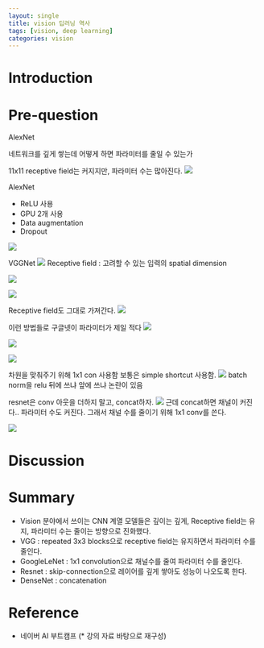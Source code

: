 ```yaml
---
layout: single
title: vision 딥러닝 역사
tags: [vision, deep learning]
categories: vision
---
```


# Introduction


# Pre-question


AlexNet

네트워크를 깊게 쌓는데 어떻게 하면 파라미터를 줄일 수 있는가

11x11 receptive field는 커지지만, 파라미터 수는 많아진다.
![](./../../../assets/images/(TODO)2022-10-05-Modern_CNN_images/1664934079544.png)

AlexNet
- ReLU 사용
- GPU 2개 사용
- Data augmentation
- Dropout
    

![](./../../../assets/images/(TODO)2022-10-05-Modern_CNN_images/1664934254327.png)

VGGNet
![](./../../../assets/images/(TODO)2022-10-05-Modern_CNN_images/1664934330166.png)
Receptive field : 고려할 수 있는 입력의 spatial dimension

![](./../../../assets/images/(TODO)2022-10-05-Modern_CNN_images/1664934423307.png)



![](./../../../assets/images/(TODO)2022-10-05-Modern_CNN_images/1664934707907.png)

Receptive field도 그대로 가져간다.
![](./../../../assets/images/(TODO)2022-10-05-Modern_CNN_images/1664934861767.png)


이런 방법들로 구글넷이 파라미터가 제일 적다
![](./../../../assets/images/(TODO)2022-10-05-Modern_CNN_images/1664934934928.png)

![](./../../../assets/images/(TODO)2022-10-05-Modern_CNN_images/1664935016179.png)

![](./../../../assets/images/(TODO)2022-10-05-Modern_CNN_images/1664935079854.png)

차원을 맞춰주기 위해 1x1 con 사용함 보통은 simple shortcut 사용함.
![](./../../../assets/images/(TODO)2022-10-05-Modern_CNN_images/1664935120195.png)
batch norm을 relu 뒤에 쓰냐 앞에 쓰냐 논란이 있음

resnet은 conv 아웃을 더하지 말고, concat하자.
![](./../../../assets/images/(TODO)2022-10-05-Modern_CNN_images/1664935365909.png)
근데 concat하면 채널이 커진다.. 파라미터 수도 커진다.
그래서 채널 수를 줄이기 위해 1x1 conv를 쓴다. 

![](./../../../assets/images/(TODO)2022-10-05-Modern_CNN_images/1664935429989.png)

# Discussion


# Summary
- Vision 분야에서 쓰이는 CNN 계열 모델들은 깊이는 깊게, Receptive field는 유지, 파라미터 수는 줄이는 방향으로 진화했다.
- VGG : repeated 3x3 blocks으로 receptive field는 유지하면서 파라미터 수를 줄인다.
- GoogleLeNet : 1x1 convolution으로 채널수를 줄여 파라미터 수를 줄인다.
- Resnet : skip-connection으로 레이어를 깊게 쌓아도 성능이 나오도록 한다.
- DenseNet : concatenation



# Reference
- 네이버 AI 부트캠프 (* 강의 자료 바탕으로 재구성)     